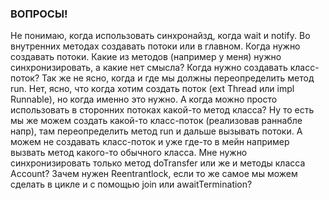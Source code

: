 ### ВОПРОСЫ!
Не понимаю, когда использовать синхронайзд, когда wait и notify. Во внутренних методах создавать потоки или в главном. Когда нужно создавать потоки.
Какие из методов (например у меня) нужно синхронизировать, а какие нет смысла?
Когда нужно создавать класс-поток? Так же не ясно, когда и где мы должны переопределить метод run. Нет, ясно, что когда хотим создать поток (ext Thread или impl Runnable), но когда именно это нужно. А когда можно просто использовать в сторонних потоках какой-то метод класса? Ну то есть мы же можем создать какой-то класс-поток (реализовав раннабле напр), там переопределить метод run и дальше вызывать потоки. А можем не создавать класс-поток и уже где-то в мейн например вызвать метод какого-то обычного класса.
Мне нужно синхронизировать только метод doTransfer или же и методы класса Account?
Зачем нужен Reentrantlock, если то же самое мы можем сделать в цикле и с помощью join или awaitTermination?





